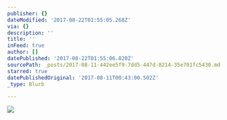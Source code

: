 ```yaml
---
publisher: {}
dateModified: '2017-08-22T01:55:05.268Z'
via: {}
description: ''
title: ''
inFeed: true
author: []
datePublished: '2017-08-22T01:55:06.820Z'
sourcePath: _posts/2017-08-11-442ee5f9-7dd5-447d-8214-35e701fc5430.md
starred: true
datePublishedOriginal: '2017-08-11T00:43:00.502Z'
_type: Blurb

---
```

![](https://the-grid-user-content.s3-us-west-2.amazonaws.com/55fe8d37-7fe3-455d-82df-5200f88d7ac7.jpg)